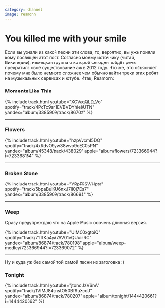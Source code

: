 ```yaml
---
category: channel
image: reamonn
---
```

# You killed me with your smile

Если вы узнали из какой песни эти слова, то, вероятно, вы уже поняли кому посвящён этот пост.
Согласно моему источнику (читай, Википедии), немецкая группа о которой сегодня
пойдёт речь прекратила своё существование аж в 2012 году.
Что же, это объясняет почему мне было немного сложнее
чем обычно найти треки этих ребят на музыкальных сервисах и ютубе. Итак, Reamonn: 

### Moments Like This
{% include track.html
youtube="XCVaqQLD_Vo"
spotify="track/4PcTc9an1EVBVDYhie8UTN"
yandex="album/3385909/track/86702"
%}

<hr>

### Flowers
{% include track.html
youtube="hzpVvcmI5DQ"
spotify="track/4xRdvO9yw38wvo9oEC0sPN"
yandex="album/45348/track/438029"
apple="album/flowers/723366944?i=723368154"
%}

<hr>

### Broken Stone
{% include track.html
youtube="YRpF9SWHpts"
spotify="track/5bpaBuiKU6nxJ7lI0j7Ds7"
yandex="album/3385909/track/86694"
%}

<hr>

### Weep
Сразу предупреждаю что на Apple Music ооочень длинная версия.

{% include track.html
youtube="UIMC0xgtoiQ"
spotify="track/71TtKa4yA7AV01vQUuinRC"
yandex="album/86874/track/780198"
apple="album/weep-medley/723366944?i=723369072"
%}

<hr>

Ну и куда уж без самой той самой песни из заголовка :)

### Tonight
{% include track.html
youtube="jtoncUzV6nA"
spotify="track/1VIMJ84snstO50Bf9uXcdJ"
yandex="album/86874/track/780207"
apple="album/tonight/1444420661?i=1444420662"
%}
